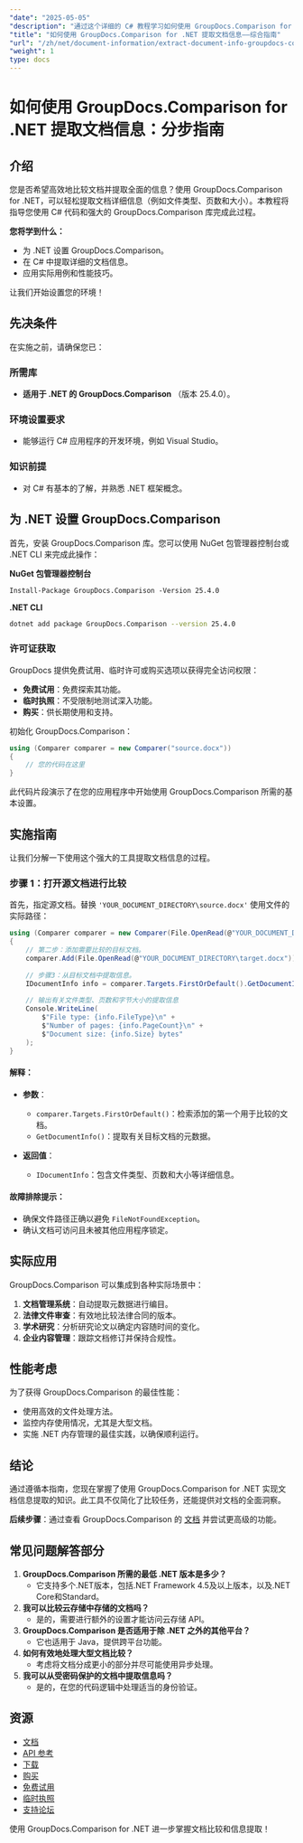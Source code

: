```yaml
---
"date": "2025-05-05"
"description": "通过这个详细的 C# 教程学习如何使用 GroupDocs.Comparison for .NET 提取文档信息，例如文件类型、页数和大小。"
"title": "如何使用 GroupDocs.Comparison for .NET 提取文档信息——综合指南"
"url": "/zh/net/document-information/extract-document-info-groupdocs-comparison-net/"
"weight": 1
type: docs
---
```

# 如何使用 GroupDocs.Comparison for .NET 提取文档信息：分步指南

## 介绍

您是否希望高效地比较文档并提取全面的信息？使用 GroupDocs.Comparison for .NET，可以轻松提取文档详细信息（例如文件类型、页数和大小）。本教程将指导您使用 C# 代码和强大的 GroupDocs.Comparison 库完成此过程。

**您将学到什么：**
- 为 .NET 设置 GroupDocs.Comparison。
- 在 C# 中提取详细的文档信息。
- 应用实际用例和性能技巧。

让我们开始设置您的环境！

## 先决条件

在实施之前，请确保您已：

### 所需库
- **适用于 .NET 的 GroupDocs.Comparison** （版本 25.4.0）。

### 环境设置要求
- 能够运行 C# 应用程序的开发环境，例如 Visual Studio。

### 知识前提
- 对 C# 有基本的了解，并熟悉 .NET 框架概念。

## 为 .NET 设置 GroupDocs.Comparison

首先，安装 GroupDocs.Comparison 库。您可以使用 NuGet 包管理器控制台或 .NET CLI 来完成此操作：

**NuGet 包管理器控制台**
```plaintext
Install-Package GroupDocs.Comparison -Version 25.4.0
```

**\.NET CLI**
```bash
dotnet add package GroupDocs.Comparison --version 25.4.0
```

### 许可证获取
GroupDocs 提供免费试用、临时许可或购买选项以获得完全访问权限：
- **免费试用**：免费探索其功能。
- **临时执照**：不受限制地测试深入功能。
- **购买**：供长期使用和支持。

初始化 GroupDocs.Comparison：
```csharp
using (Comparer comparer = new Comparer("source.docx"))
{
    // 您的代码在这里
}
```
此代码片段演示了在您的应用程序中开始使用 GroupDocs.Comparison 所需的基本设置。

## 实施指南

让我们分解一下使用这个强大的工具提取文档信息的过程。

### 步骤 1：打开源文档进行比较

首先，指定源文档。替换 `'YOUR_DOCUMENT_DIRECTORY\source.docx'` 使用文件的实际路径：
```csharp
using (Comparer comparer = new Comparer(File.OpenRead(@"YOUR_DOCUMENT_DIRECTORY\source.docx")))
{
    // 第二步：添加需要比较的目标文档。
    comparer.Add(File.OpenRead(@"YOUR_DOCUMENT_DIRECTORY\target.docx"));
    
    // 步骤3：从目标文档中提取信息。
    IDocumentInfo info = comparer.Targets.FirstOrDefault().GetDocumentInfo();
    
    // 输出有关文件类型、页数和字节大小的提取信息
    Console.WriteLine(
        $"File type: {info.FileType}\n" +
        $"Number of pages: {info.PageCount}\n" +
        $"Document size: {info.Size} bytes"
    );
}
```
#### 解释：
- **参数**：
  - `comparer.Targets.FirstOrDefault()`：检索添加的第一个用于比较的文档。
  - `GetDocumentInfo()`：提取有关目标文档的元数据。

- **返回值**： 
  - `IDocumentInfo`：包含文件类型、页数和大小等详细信息。

#### 故障排除提示：
- 确保文件路径正确以避免 `FileNotFoundException`。
- 确认文档可访问且未被其他应用程序锁定。

## 实际应用

GroupDocs.Comparison 可以集成到各种实际场景中：
1. **文档管理系统**：自动提取元数据进行编目。
2. **法律文件审查**：有效地比较法律合同的版本。
3. **学术研究**：分析研究论文以确定内容随时间的变化。
4. **企业内容管理**：跟踪文档修订并保持合规性。

## 性能考虑

为了获得 GroupDocs.Comparison 的最佳性能：
- 使用高效的文件处理方法。
- 监控内存使用情况，尤其是大型文档。
- 实施 .NET 内存管理的最佳实践，以确保顺利运行。

## 结论

通过遵循本指南，您现在掌握了使用 GroupDocs.Comparison for .NET 实现文档信息提取的知识。此工具不仅简化了比较任务，还能提供对文档的全面洞察。

**后续步骤**：通过查看 GroupDocs.Comparison 的 [文档](https://docs.groupdocs.com/comparison/net/) 并尝试更高级的功能。

## 常见问题解答部分

1. **GroupDocs.Comparison 所需的最低 .NET 版本是多少？**
   - 它支持多个.NET版本，包括.NET Framework 4.5及以上版本，以及.NET Core和Standard。
2. **我可以比较云存储中存储的文档吗？**
   - 是的，需要进行额外的设置才能访问云存储 API。
3. **GroupDocs.Comparison 是否适用于除 .NET 之外的其他平台？**
   - 它也适用于 Java，提供跨平台功能。
4. **如何有效地处理大型文档比较？**
   - 考虑将文档分成更小的部分并尽可能使用异步处理。
5. **我可以从受密码保护的文档中提取信息吗？**
   - 是的，在您的代码逻辑中处理适当的身份验证。

## 资源

- [文档](https://docs.groupdocs.com/comparison/net/)
- [API 参考](https://reference.groupdocs.com/comparison/net/)
- [下载](https://releases.groupdocs.com/comparison/net/)
- [购买](https://purchase.groupdocs.com/buy)
- [免费试用](https://releases.groupdocs.com/comparison/net/)
- [临时执照](https://purchase.groupdocs.com/temporary-license/)
- [支持论坛](https://forum.groupdocs.com/c/comparison/)

使用 GroupDocs.Comparison for .NET 进一步掌握文档比较和信息提取！